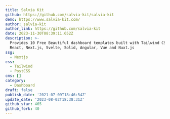 ```yaml
---
title: Salvia Kit
github: https://github.com/salvia-kit/salvia-kit
demo: https://www.salvia-kit.com/
author: salvia-kit
author_link: https://github.com/salvia-kit
date: 2023-11-30T08:39:11.652Z
description: >-
  Provides 10 Free Beautiful dashboard templates built with Tailwind CSS for
  React, Next.js, Svelte, Solid, Angular, Vue and Nuxt.js
ssg:
  - Nextjs
css:
  - Tailwind
  - PostCSS
cms: []
category:
  - Dashboard
draft: false
publish_date: '2021-07-09T18:46:54Z'
update_date: '2023-08-02T18:38:31Z'
github_star: 465
github_fork: 40
---
```

